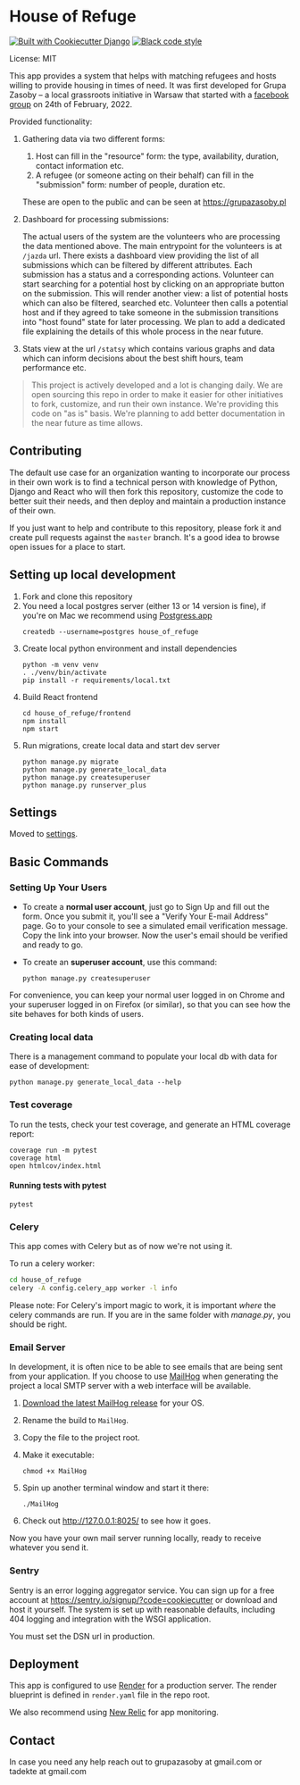# House of Refuge

[![Built with Cookiecutter Django](https://img.shields.io/badge/built%20with-Cookiecutter%20Django-ff69b4.svg?logo=cookiecutter)](https://github.com/cookiecutter/cookiecutter-django/)
[![Black code style](https://img.shields.io/badge/code%20style-black-000000.svg)](https://github.com/ambv/black)

License: MIT

This app provides a system that helps with matching refugees and hosts willing to provide housing in times of need. It was first developed for Grupa Zasoby – a local grassroots initiative in Warsaw that started with a [facebook group](https://www.facebook.com/groups/zasobygrupa) on 24th of February, 2022.

Provided functionality:

1. Gathering data via two different forms:
   1. Host can fill in the "resource" form: the type, availability, duration, contact information etc.
   2. A refugee (or someone acting on their behalf) can fill in the "submission" form: number of people, duration etc.
   
   These are open to the public and can be seen at https://grupazasoby.pl
2. Dashboard for processing submissions:

    The actual users of the system are the volunteers who are processing the data mentioned above. The main entrypoint for the volunteers is at `/jazda` url. There exists a dashboard view providing the list of all submissions which can be filtered by different attributes. Each submission has a status and a corresponding actions. Volunteer can start searching for a potential host by clicking on an appropriate button on the submission. This will render another view: a list of potential hosts which can also be filtered, searched etc. Volunteer then calls a potential host and if they agreed to take someone in the submission transitions into "host found" state for later processing. We plan to add a dedicated file explaining the details of this whole process in the near future.
3. Stats view at the url `/statsy` which contains various graphs and data which can inform decisions about the best shift hours, team performance etc.  

> This project is actively developed and a lot is changing daily. We are open sourcing this repo in order to make it easier for other initiatives to fork, customize, and run their own instance. We're providing this code on "as is" basis. We're planning to add better documentation in the near future as time allows.

## Contributing

The default use case for an organization wanting to incorporate our process in their own work is to find a technical person with knowledge of Python, Django and React who will then fork this repository, customize the code to better suit their needs, and then deploy and maintain a production instance of their own.

If you just want to help and contribute to this repository, please fork it and create pull requests against the `master` branch. It's a good idea to browse open issues for a place to start.

## Setting up local development

1. Fork and clone this repository
2. You need a local postgres server (either 13 or 14 version is fine), if you're on Mac we recommend using [Postgress.app](https://postgresapp.com/)
   ```
   createdb --username=postgres house_of_refuge
   ```
3. Create local python environment and install dependencies
   ```
   python -m venv venv
   . ./venv/bin/activate
   pip install -r requirements/local.txt
   ```
4. Build React frontend
   ```
   cd house_of_refuge/frontend
   npm install
   npm start
   ```
5. Run migrations, create local data and start dev server
   ```
   python manage.py migrate
   python manage.py generate_local_data
   python manage.py createsuperuser
   python manage.py runserver_plus
   ```

## Settings

Moved to [settings](http://cookiecutter-django.readthedocs.io/en/latest/settings.html).

## Basic Commands

### Setting Up Your Users

- To create a **normal user account**, just go to Sign Up and fill out the form. Once you submit it, you'll see a "Verify Your E-mail Address" page. Go to your console to see a simulated email verification message. Copy the link into your browser. Now the user's email should be verified and ready to go.

- To create an **superuser account**, use this command:

      python manage.py createsuperuser

For convenience, you can keep your normal user logged in on Chrome and your superuser logged in on Firefox (or similar), so that you can see how the site behaves for both kinds of users.

### Creating local data

There is a management command to populate your local db with data for ease of development:

    python manage.py generate_local_data --help

### Test coverage

To run the tests, check your test coverage, and generate an HTML coverage report:

    coverage run -m pytest
    coverage html
    open htmlcov/index.html

#### Running tests with pytest

    pytest

### Celery

This app comes with Celery but as of now we're not using it.

To run a celery worker:

```bash
cd house_of_refuge
celery -A config.celery_app worker -l info
```

Please note: For Celery's import magic to work, it is important _where_ the celery commands are run. If you are in the same folder with _manage.py_, you should be right.

### Email Server

In development, it is often nice to be able to see emails that are being sent from your application. If you choose to use [MailHog](https://github.com/mailhog/MailHog) when generating the project a local SMTP server with a web interface will be available.

1.  [Download the latest MailHog release](https://github.com/mailhog/MailHog/releases) for your OS.

2.  Rename the build to `MailHog`.

3.  Copy the file to the project root.

4.  Make it executable:

        chmod +x MailHog

5.  Spin up another terminal window and start it there:

        ./MailHog

6.  Check out <http://127.0.0.1:8025/> to see how it goes.

Now you have your own mail server running locally, ready to receive whatever you send it.

### Sentry

Sentry is an error logging aggregator service. You can sign up for a free account at <https://sentry.io/signup/?code=cookiecutter> or download and host it yourself.
The system is set up with reasonable defaults, including 404 logging and integration with the WSGI application.

You must set the DSN url in production.

## Deployment

This app is configured to use [Render](https://render.com/) for a production server.
The render blueprint is defined in `render.yaml` file in the repo root.

We also recommend using [New Relic](https://newrelic.com/) for app monitoring.

## Contact

In case you need any help reach out to grupazasoby at gmail.com or tadekte at gmail.com
